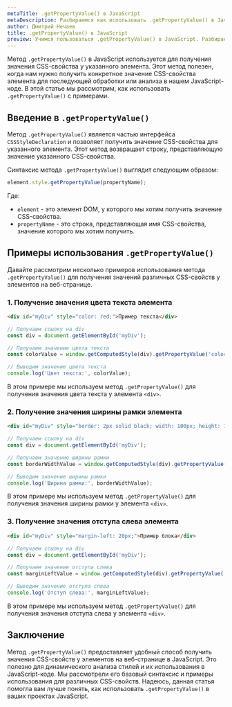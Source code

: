 ```yaml
---
metaTitle: .getPropertyValue() в JavaScript
metaDescription: Разбираемся как использовать .getPropertyValue() в JavaScript
author: Дмитрий Нечаев
title: .getPropertyValue() в JavaScript
preview: Учимся пользоваться .getPropertyValue() в JavaScript. Разбираем примеры использования
---
```


Метод `.getPropertyValue()` в JavaScript используется для получения значения CSS-свойства у указанного элемента. Этот метод полезен, когда нам нужно получить конкретное значение CSS-свойства элемента для последующей обработки или анализа в нашем JavaScript-коде. В этой статье мы рассмотрим, как использовать `.getPropertyValue()` с примерами.

## Введение в `.getPropertyValue()`

Метод `.getPropertyValue()` является частью интерфейса `CSSStyleDeclaration` и позволяет получить значение CSS-свойства для указанного элемента. Этот метод возвращает строку, представляющую значение указанного CSS-свойства.

Синтаксис метода `.getPropertyValue()` выглядит следующим образом:

```jsx
element.style.getPropertyValue(propertyName);

```

Где:

- `element` - это элемент DOM, у которого мы хотим получить значение CSS-свойства.
- `propertyName` - это строка, представляющая имя CSS-свойства, значение которого мы хотим получить.

## Примеры использования `.getPropertyValue()`

Давайте рассмотрим несколько примеров использования метода `.getPropertyValue()` для получения значений различных CSS-свойств у элементов на веб-странице.

### 1. Получение значения цвета текста элемента

```html
<div id="myDiv" style="color: red;">Пример текста</div>

```

```jsx
// Получаем ссылку на div
const div = document.getElementById('myDiv');

// Получаем значение цвета текста
const colorValue = window.getComputedStyle(div).getPropertyValue('color');

// Выводим значение цвета текста
console.log('Цвет текста:', colorValue);

```

В этом примере мы используем метод `.getPropertyValue()` для получения значения цвета текста у элемента `<div>`.

### 2. Получение значения ширины рамки элемента

```html
<div id="myDiv" style="border: 2px solid black; width: 100px; height: 100px;">Пример блока</div>

```

```jsx
// Получаем ссылку на div
const div = document.getElementById('myDiv');

// Получаем значение ширины рамки
const borderWidthValue = window.getComputedStyle(div).getPropertyValue('border-width');

// Выводим значение ширины рамки
console.log('Ширина рамки:', borderWidthValue);

```

В этом примере мы используем метод `.getPropertyValue()` для получения значения ширины рамки у элемента `<div>`.

### 3. Получение значения отступа слева элемента

```html
<div id="myDiv" style="margin-left: 20px;">Пример блока</div>

```

```jsx
// Получаем ссылку на div
const div = document.getElementById('myDiv');

// Получаем значение отступа слева
const marginLeftValue = window.getComputedStyle(div).getPropertyValue('margin-left');

// Выводим значение отступа слева
console.log('Отступ слева:', marginLeftValue);

```

В этом примере мы используем метод `.getPropertyValue()` для получения значения отступа слева у элемента `<div>`.

## Заключение

Метод `.getPropertyValue()` предоставляет удобный способ получить значения CSS-свойств у элементов на веб-странице в JavaScript. Это полезно для динамического анализа стилей и их использования в JavaScript-коде. Мы рассмотрели его базовый синтаксис и примеры использования для различных CSS-свойств. Надеюсь, данная статья помогла вам лучше понять, как использовать `.getPropertyValue()` в ваших проектах JavaScript.